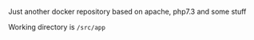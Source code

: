 Just another docker repository based on apache, php7.3 and some stuff

Working directory is `/src/app`
